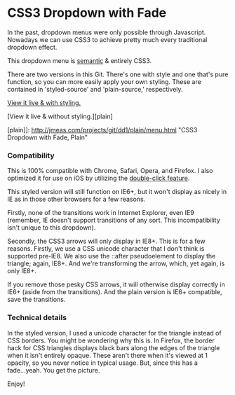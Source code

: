 CSS3 Dropdown with Fade
========================

In the past, dropdown menus were only possible through Javascript. Nowadays we can use CSS3 to achieve pretty much every traditional dropdown effect.

This dropdown menu is [semantic][sem] & entirely CSS3.

There are two versions in this Git. There's one with style and one that's pure function, so you can more easily apply your own styling. These are contained in 'styled-source' and 'plain-source,' respectively.

[View it live & with styling.][style]

[View it live & without styling.][plain]

[sem]: http://en.wikipedia.org/wiki/Semantic_Web "Semantic Web"
[style]: http://jmeas.com/projects/git/dd1/style/menu.html  "CSS3 Dropdown with Fade, Styled"
[plain]]: http://jmeas.com/projects/git/dd1/plain/menu.html  "CSS3 Dropdown with Fade, Plain"

### Compatibility

This is 100% compatible with Chrome, Safari, Opera, and Firefox. I also optimized it for use on iOS by utilizing the [double-click feature][click].

[click]: http://www.nczonline.net/blog/2012/07/05/ios-has-a-hover-problem/ "iOS Double Click"

This styled version will still function on IE6+, but it won't display as nicely in IE as in those other browsers for a few reasons.

Firstly, none of the transitions work in Internet Explorer, even IE9 (remember, IE doesn't support transitions of any sort. This incompatibility isn't unique to this dropdown).

Secondly, the CSS3 arrows will only display in IE8+. This is for a few reasons. Firstly, we use a CSS unicode character that I don't think is supported pre-IE8. We also use the ::after pseudoelement to display the triangle; again, IE8+. And we're transforming the arrow, which, yet again, is only IE8+.

If you remove those pesky CSS arrows, it will otherwise display correctly in IE6+ (aside from the transitions). And the plain version is IE6+ compatible, save the transitions.

### Technical details

In the styled version, I used a unicode character for the triangle instead of CSS borders. You might be wondering why this is. In Firefox, the border hack for CSS triangles displays black bars along the edges of the triangle when it isn't entirely opaque. These aren't there when it's viewed at 1 opacity, so you never notice in typical usage. But, since this has a fade...yeah. You get the picture.

Enjoy!
